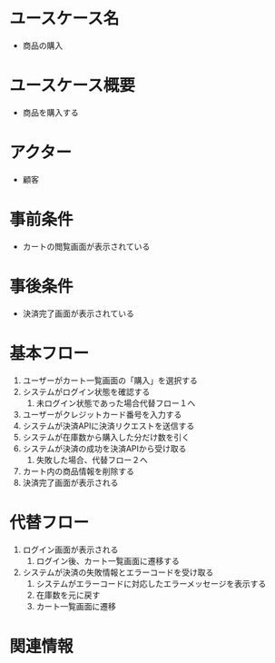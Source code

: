 # ユースケース名
- 商品の購入

# ユースケース概要
- 商品を購入する

# アクター
- 顧客

# 事前条件
- カートの閲覧画面が表示されている

# 事後条件
- 決済完了画面が表示されている

# 基本フロー
1. ユーザーがカート一覧画面の「購入」を選択する
2. システムがログイン状態を確認する
    1. 未ログイン状態であった場合代替フロー１へ
3. ユーザーがクレジットカード番号を入力する
4. システムが決済APIに決済リクエストを送信する
5. システムが在庫数から購入した分だけ数を引く
6. システムが決済の成功を決済APIから受け取る
    1. 失敗した場合、代替フロー２へ 
7. カート内の商品情報を削除する
8. 決済完了画面が表示される

# 代替フロー
1. ログイン画面が表示される
    1. ログイン後、カート一覧画面に遷移する
2. システムが決済の失敗情報とエラーコードを受け取る
    1. システムがエラーコードに対応したエラーメッセージを表示する
    2. 在庫数を元に戻す
    3. カート一覧画面に遷移

# 関連情報